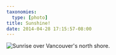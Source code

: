 ```yaml
---
taxonomies:
  type: [photo]
title: Sunshine!
date: 2014-04-28 17:15:57-08:00
---
```

![Sunrise over Vancouver's north shore.](/media/images/photos/2014/04/sunrise.jpg)
